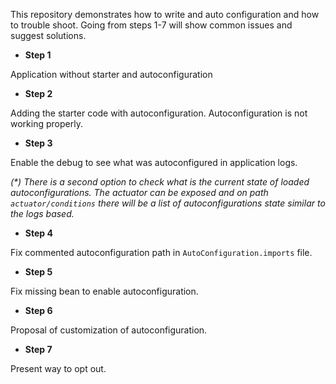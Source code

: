 This repository demonstrates how to write and auto configuration and how to trouble shoot.
Going from steps 1-7 will show common issues and suggest solutions.

- **Step 1**

Application without starter and autoconfiguration

- **Step 2**

Adding the starter code with autoconfiguration.
Autoconfiguration is not working properly.

- **Step 3**

Enable the debug to see what was autoconfigured in application logs.

_(*) There is a second option to check what is the current state of loaded autoconfigurations. The actuator can be exposed and on path `actuator/conditions` there will be a list of autoconfigurations state similar to the logs based._

- **Step 4**

Fix commented autoconfiguration path in `AutoConfiguration.imports` file.

- **Step 5**

Fix missing bean to enable autoconfiguration. 

- **Step 6**

Proposal of customization of autoconfiguration.

- **Step 7**

Present way to opt out.
